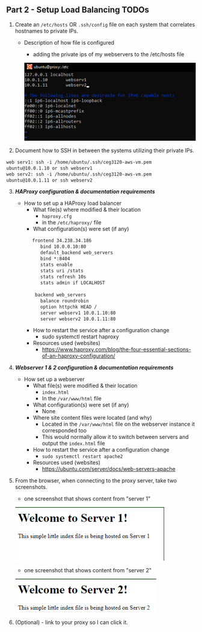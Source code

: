## Part 2 - Setup Load Balancing TODOs

1. Create an `/etc/hosts` OR `.ssh/config` file on each system that correlates hostnames to private IPs.
   - Description of how file is configured
        * adding the private ips of my webservers to the /etc/hosts file


        ![etc hosts screenshot](proxy.png)
2. Document how to SSH in between the systems utilizing their private IPs.
```
web serv1: ssh -i /home/ubuntu/.ssh/ceg3120-aws-vm.pem ubuntu@10.0.1.10 or ssh webserv1
web serv2: ssh -i /home/ubuntu/.ssh/ceg3120-aws-vm.pem ubuntu@10.0.1.11 or ssh webserv2
```
3. **_HAProxy configuration & documentation requirements_**
   - How to set up a HAProxy load balancer
     - What file(s) where modified & their location
         * `haproxy.cfg`
         * in the `/etc/haproxy/` file
     - What configuration(s) were set (if any)
     ```
        frontend 34.238.34.186
           bind 10.0.0.10:80
           default_backend web_servers
           bind *:8404
           stats enable
           stats uri /stats
           stats refresh 10s
           stats admin if LOCALHOST

         backend web_servers
           balance roundrobin
           option httpchk HEAD /
           server webserv1 10.0.1.10:80
           server webserv2 10.0.1.11:80
     ```
     - How to restart the service after a configuration change
         * sudo systemctl restart haproxy 
     - Resources used (websites)
         * https://www.haproxy.com/blog/the-four-essential-sections-of-an-haproxy-configuration/
4. **_Webserver 1 & 2 configuration & documentation requirements_**
   - How set up a webserver
     - What file(s) were modified & their location
         * `index.html`
         * In the `/var/www/html` file
     - What configuration(s) were set (if any)
         * None
     - Where site content files were located (and why)
         * Located in the `/var/www/html` file on the webserver instance it corresponded too
         * This would normally allow it to switch between servers and output the `index.html` file
     - How to restart the service after a configuration change
         * `sudo systemctl restart apache2`
     - Resources used (websites)
         * https://ubuntu.com/server/docs/web-servers-apache
     
5. From the browser, when connecting to the proxy server, take two screenshots.
   - one screenshot that shows content from "server 1"


   ![server 1 screenshot](server1.png)
   - one screenshot that shows content from "server 2"


   ![server screenshot](server2.png)

6. (Optional) - link to your proxy so I can click it.
